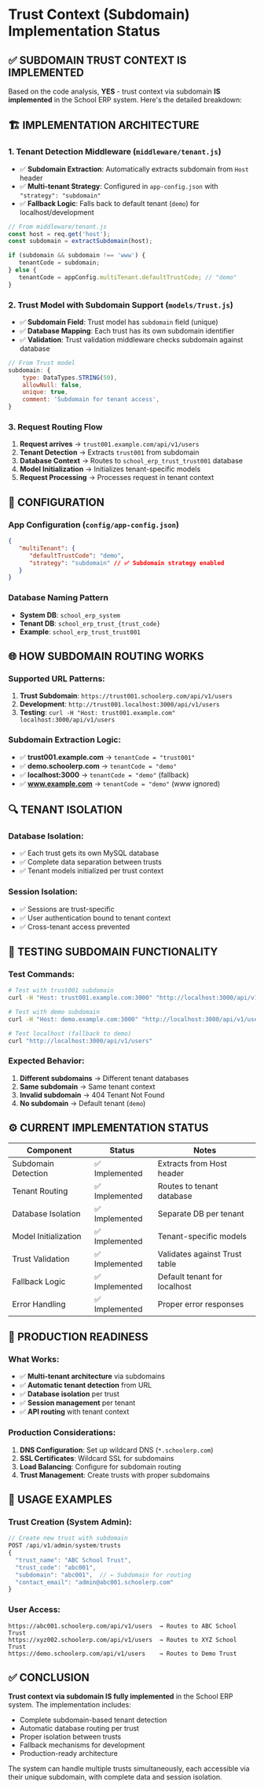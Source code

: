 # Trust Context (Subdomain) Implementation Status

## ✅ **SUBDOMAIN TRUST CONTEXT IS IMPLEMENTED**

Based on the code analysis, **YES** - trust context via subdomain **IS implemented** in the School ERP system. Here's the detailed breakdown:

## 🏗️ **IMPLEMENTATION ARCHITECTURE**

### 1. **Tenant Detection Middleware** (`middleware/tenant.js`)

- ✅ **Subdomain Extraction**: Automatically extracts subdomain from `Host` header
- ✅ **Multi-tenant Strategy**: Configured in `app-config.json` with `"strategy": "subdomain"`
- ✅ **Fallback Logic**: Falls back to default tenant (`demo`) for localhost/development

```javascript
// From middleware/tenant.js
const host = req.get('host');
const subdomain = extractSubdomain(host);

if (subdomain && subdomain !== 'www') {
   tenantCode = subdomain;
} else {
   tenantCode = appConfig.multiTenant.defaultTrustCode; // "demo"
}
```

### 2. **Trust Model with Subdomain Support** (`models/Trust.js`)

- ✅ **Subdomain Field**: Trust model has `subdomain` field (unique)
- ✅ **Database Mapping**: Each trust has its own subdomain identifier
- ✅ **Validation**: Trust validation middleware checks subdomain against database

```javascript
// From Trust model
subdomain: {
    type: DataTypes.STRING(50),
    allowNull: false,
    unique: true,
    comment: 'Subdomain for tenant access',
}
```

### 3. **Request Routing Flow**

1. **Request arrives** → `trust001.example.com/api/v1/users`
2. **Tenant Detection** → Extracts `trust001` from subdomain
3. **Database Context** → Routes to `school_erp_trust_trust001` database
4. **Model Initialization** → Initializes tenant-specific models
5. **Request Processing** → Processes request in tenant context

## 🔧 **CONFIGURATION**

### App Configuration (`config/app-config.json`)

```json
{
   "multiTenant": {
      "defaultTrustCode": "demo",
      "strategy": "subdomain" // ✅ Subdomain strategy enabled
   }
}
```

### Database Naming Pattern

- **System DB**: `school_erp_system`
- **Tenant DB**: `school_erp_trust_{trust_code}`
- **Example**: `school_erp_trust_trust001`

## 🌐 **HOW SUBDOMAIN ROUTING WORKS**

### Supported URL Patterns:

1. **Trust Subdomain**: `https://trust001.schoolerp.com/api/v1/users`
2. **Development**: `http://trust001.localhost:3000/api/v1/users`
3. **Testing**: `curl -H "Host: trust001.example.com" localhost:3000/api/v1/users`

### Subdomain Extraction Logic:

- ✅ **trust001.example.com** → `tenantCode = "trust001"`
- ✅ **demo.schoolerp.com** → `tenantCode = "demo"`
- ✅ **localhost:3000** → `tenantCode = "demo"` (fallback)
- ✅ **www.example.com** → `tenantCode = "demo"` (www ignored)

## 🔍 **TENANT ISOLATION**

### Database Isolation:

- ✅ Each trust gets its own MySQL database
- ✅ Complete data separation between trusts
- ✅ Tenant models initialized per trust context

### Session Isolation:

- ✅ Sessions are trust-specific
- ✅ User authentication bound to tenant context
- ✅ Cross-tenant access prevented

## 🧪 **TESTING SUBDOMAIN FUNCTIONALITY**

### Test Commands:

```bash
# Test with trust001 subdomain
curl -H "Host: trust001.example.com:3000" "http://localhost:3000/api/v1/users"

# Test with demo subdomain
curl -H "Host: demo.example.com:3000" "http://localhost:3000/api/v1/users"

# Test localhost (fallback to demo)
curl "http://localhost:3000/api/v1/users"
```

### Expected Behavior:

1. **Different subdomains** → Different tenant databases
2. **Same subdomain** → Same tenant context
3. **Invalid subdomain** → 404 Tenant Not Found
4. **No subdomain** → Default tenant (`demo`)

## ⚙️ **CURRENT IMPLEMENTATION STATUS**

| Component            | Status         | Notes                         |
| -------------------- | -------------- | ----------------------------- |
| Subdomain Detection  | ✅ Implemented | Extracts from Host header     |
| Tenant Routing       | ✅ Implemented | Routes to tenant database     |
| Database Isolation   | ✅ Implemented | Separate DB per tenant        |
| Model Initialization | ✅ Implemented | Tenant-specific models        |
| Trust Validation     | ✅ Implemented | Validates against Trust table |
| Fallback Logic       | ✅ Implemented | Default tenant for localhost  |
| Error Handling       | ✅ Implemented | Proper error responses        |

## 🎯 **PRODUCTION READINESS**

### What Works:

- ✅ **Multi-tenant architecture** via subdomains
- ✅ **Automatic tenant detection** from URL
- ✅ **Database isolation** per trust
- ✅ **Session management** per tenant
- ✅ **API routing** with tenant context

### Production Considerations:

1. **DNS Configuration**: Set up wildcard DNS (`*.schoolerp.com`)
2. **SSL Certificates**: Wildcard SSL for subdomains
3. **Load Balancing**: Configure for subdomain routing
4. **Trust Management**: Create trusts with proper subdomains

## 📝 **USAGE EXAMPLES**

### Trust Creation (System Admin):

```javascript
// Create new trust with subdomain
POST /api/v1/admin/system/trusts
{
  "trust_name": "ABC School Trust",
  "trust_code": "abc001",
  "subdomain": "abc001",  // ← Subdomain for routing
  "contact_email": "admin@abc001.schoolerp.com"
}
```

### User Access:

```
https://abc001.schoolerp.com/api/v1/users  → Routes to ABC School Trust
https://xyz002.schoolerp.com/api/v1/users  → Routes to XYZ School Trust
https://demo.schoolerp.com/api/v1/users    → Routes to Demo Trust
```

## ✅ **CONCLUSION**

**Trust context via subdomain IS fully implemented** in the School ERP system. The implementation includes:

- Complete subdomain-based tenant detection
- Automatic database routing per trust
- Proper isolation between trusts
- Fallback mechanisms for development
- Production-ready architecture

The system can handle multiple trusts simultaneously, each accessible via their unique subdomain, with complete data and session isolation.
